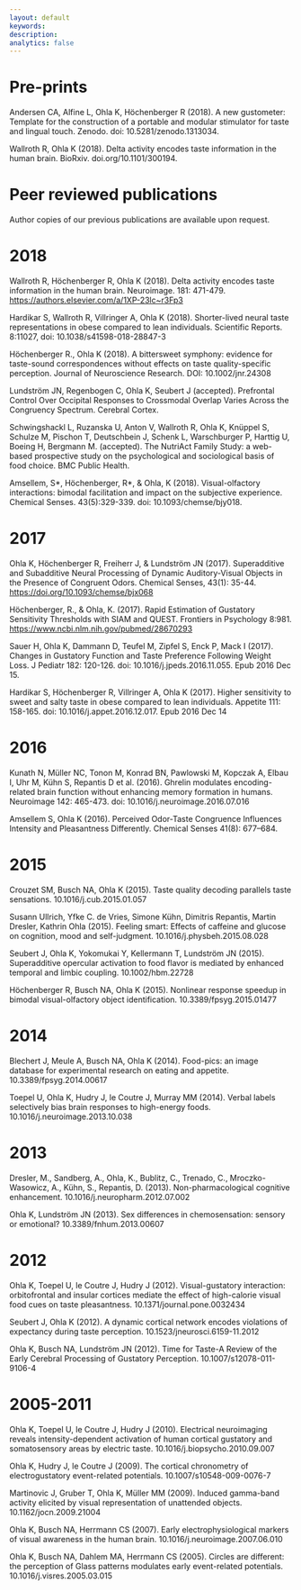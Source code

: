 ```yaml
---
layout: default
keywords:
description:  
analytics: false 
---
```

# Pre-prints
Andersen CA, Alfine L, Ohla K, Höchenberger R (2018). A new gustometer: Template for the construction of a portable and modular stimulator for taste and lingual touch. Zenodo. doi: 10.5281/zenodo.1313034.

Wallroth R, Ohla K (2018). Delta activity encodes taste information in the human brain. BioRxiv. doi.org/10.1101/300194.

# Peer reviewed publications
Author copies of our previous publications are available upon request.

# 2018

Wallroth R, Höchenberger R, Ohla K (2018). Delta activity encodes taste information in the human brain. Neuroimage. 181: 471-479. https://authors.elsevier.com/a/1XP-23lc~r3Fp3

Hardikar S, Wallroth R, Villringer A, Ohla K (2018). Shorter-lived neural taste representations in obese compared to lean individuals. Scientific Reports. 8:11027, doi: 10.1038/s41598-018-28847-3

Höchenberger R., Ohla K (2018). A bittersweet symphony: evidence for taste-sound correspondences without effects on taste quality-specific perception. Journal of Neuroscience Research. DOI: 10.1002/jnr.24308

Lundström JN, Regenbogen C, Ohla K, Seubert J (accepted). Prefrontal Control Over Occipital Responses to Crossmodal Overlap Varies Across the Congruency Spectrum. Cerebral Cortex.

Schwingshackl L, Ruzanska U, Anton V, Wallroth R, Ohla K, Knüppel S, Schulze M, Pischon T, Deutschbein J, Schenk L, Warschburger P, Harttig U, Boeing H, Bergmann M. (accepted). The NutriAct Family Study: a web-based prospective study on the psychological and sociological basis of food choice. BMC Public Health. 

Amsellem, S*, Höchenberger, R*, & Ohla, K (2018). Visual-olfactory interactions: bimodal facilitation and impact on the subjective experience. Chemical Senses. 43(5):329-339. doi: 10.1093/chemse/bjy018.

# 2017
Ohla K, Höchenberger R, Freiherr J, & Lundström JN (2017). Superadditive and Subadditive Neural Processing of Dynamic Auditory-Visual Objects in the Presence of Congruent Odors. Chemical Senses, 43(1): 35-44. https://doi.org/10.1093/chemse/bjx068

Höchenberger, R., & Ohla, K. (2017). Rapid Estimation of Gustatory Sensitivity Thresholds with SIAM and QUEST. Frontiers in Psychology 8:981. https://www.ncbi.nlm.nih.gov/pubmed/28670293

Sauer H, Ohla K, Dammann D, Teufel M, Zipfel S, Enck P, Mack I (2017). Changes in Gustatory Function and Taste Preference Following Weight Loss. J Pediatr 182: 120-126. doi: 10.1016/j.jpeds.2016.11.055. Epub 2016 Dec 15.

Hardikar S, Höchenberger R, Villringer A, Ohla K (2017). Higher sensitivity to sweet and salty taste in obese compared to lean individuals. Appetite 111: 158-165. doi: 10.1016/j.appet.2016.12.017. Epub 2016 Dec 14

# 2016
Kunath N, Müller NC, Tonon M, Konrad BN, Pawlowski M, Kopczak A, Elbau I, Uhr M, Kühn S, Repantis D et al. (2016). Ghrelin modulates encoding-related brain function without enhancing memory formation in humans. Neuroimage 142: 465-473. doi: 10.1016/j.neuroimage.2016.07.016

Amsellem S, Ohla K (2016). Perceived Odor-Taste Congruence Influences Intensity and Pleasantness Differently. Chemical Senses 41(8): 677–684.

# 2015
Crouzet SM, Busch NA, Ohla K (2015). Taste quality decoding parallels taste sensations. 10.1016/j.cub.2015.01.057

Susann Ullrich, Yfke C. de Vries, Simone Kühn, Dimitris Repantis, Martin Dresler, Kathrin Ohla (2015). Feeling smart: Effects of caffeine and glucose on cognition, mood and self-judgment. 10.1016/j.physbeh.2015.08.028

Seubert J, Ohla K, Yokomukai Y, Kellermann T, Lundström JN (2015). Superadditive opercular activation to food flavor is mediated by enhanced temporal and limbic coupling. 10.1002/hbm.22728

Höchenberger R, Busch NA, Ohla K (2015). Nonlinear response speedup in bimodal visual-olfactory object identification. 10.3389/fpsyg.2015.01477

# 2014
Blechert J, Meule A, Busch NA, Ohla K (2014). Food-pics: an image database for experimental research on eating and appetite. 10.3389/fpsyg.2014.00617

Toepel U, Ohla K, Hudry J, le Coutre J, Murray MM (2014). Verbal labels selectively bias brain responses to high-energy foods. 10.1016/j.neuroimage.2013.10.038

# 2013
Dresler, M., Sandberg, A., Ohla, K., Bublitz, C., Trenado, C., Mroczko-Wasowicz, A., Kühn, S., Repantis, D. (2013). Non-pharmacological cognitive enhancement. 10.1016/j.neuropharm.2012.07.002

Ohla K, Lundström JN (2013). Sex differences in chemosensation: sensory or emotional? 10.3389/fnhum.2013.00607

# 2012
Ohla K, Toepel U, le Coutre J, Hudry J (2012). Visual-gustatory interaction: orbitofrontal and insular cortices mediate the effect of high-calorie visual food cues on taste pleasantness. 10.1371/journal.pone.0032434

Seubert J, Ohla K (2012). A dynamic cortical network encodes violations of expectancy during taste perception. 10.1523/jneurosci.6159-11.2012

Ohla K, Busch NA, Lundström JN (2012). Time for Taste-A Review of the Early Cerebral Processing of Gustatory Perception. 10.1007/s12078-011-9106-4

# 2005-2011
Ohla K, Toepel U, le Coutre J, Hudry J (2010). Electrical neuroimaging reveals intensity-dependent activation of human cortical gustatory and somatosensory areas by electric taste. 10.1016/j.biopsycho.2010.09.007

Ohla K, Hudry J, le Coutre J (2009). The cortical chronometry of electrogustatory event-related potentials. 10.1007/s10548-009-0076-7

Martinovic J, Gruber T, Ohla K, Müller MM (2009). Induced gamma-band activity elicited by visual representation of unattended objects. 10.1162/jocn.2009.21004

Ohla K, Busch NA, Herrmann CS (2007). Early electrophysiological markers of visual awareness in the human brain. 10.1016/j.neuroimage.2007.06.010

Ohla K, Busch NA, Dahlem MA, Herrmann CS (2005). Circles are different: the perception of Glass patterns modulates early event-related potentials. 10.1016/j.visres.2005.03.015
